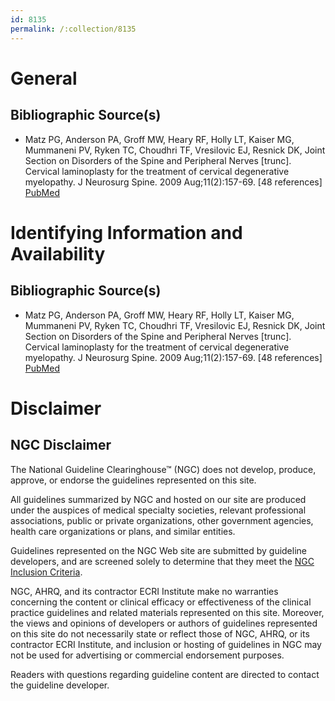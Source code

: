 ```yaml
---
id: 8135
permalink: /:collection/8135
---
```


# General

## Bibliographic Source(s)

- Matz PG, Anderson PA, Groff MW, Heary RF, Holly LT, Kaiser MG, Mummaneni PV, Ryken TC, Choudhri TF, Vresilovic EJ, Resnick DK, Joint Section on Disorders of the Spine and Peripheral Nerves [trunc]. Cervical laminoplasty for the treatment of cervical degenerative myelopathy. J Neurosurg Spine. 2009 Aug;11(2):157-69. [48 references] [ PubMed ](http://www.ncbi.nlm.nih.gov/entrez/query.fcgi?cmd=Retrieve&db=pubmed&dopt=Abstract&list_uids=19769495)

# Identifying Information and Availability

## Bibliographic Source(s)

- Matz PG, Anderson PA, Groff MW, Heary RF, Holly LT, Kaiser MG, Mummaneni PV, Ryken TC, Choudhri TF, Vresilovic EJ, Resnick DK, Joint Section on Disorders of the Spine and Peripheral Nerves [trunc]. Cervical laminoplasty for the treatment of cervical degenerative myelopathy. J Neurosurg Spine. 2009 Aug;11(2):157-69. [48 references] [ PubMed ](http://www.ncbi.nlm.nih.gov/entrez/query.fcgi?cmd=Retrieve&db=pubmed&dopt=Abstract&list_uids=19769495)

# Disclaimer

## NGC Disclaimer

The National Guideline Clearinghouse™ (NGC) does not develop, produce, approve, or endorse the guidelines represented on this site.

All guidelines summarized by NGC and hosted on our site are produced under the auspices of medical specialty societies, relevant professional associations, public or private organizations, other government agencies, health care organizations or plans, and similar entities.

Guidelines represented on the NGC Web site are submitted by guideline developers, and are screened solely to determine that they meet the [NGC Inclusion Criteria](/help-and-about/summaries/inclusion-criteria).

NGC, AHRQ, and its contractor ECRI Institute make no warranties concerning the content or clinical efficacy or effectiveness of the clinical practice guidelines and related materials represented on this site. Moreover, the views and opinions of developers or authors of guidelines represented on this site do not necessarily state or reflect those of NGC, AHRQ, or its contractor ECRI Institute, and inclusion or hosting of guidelines in NGC may not be used for advertising or commercial endorsement purposes.

Readers with questions regarding guideline content are directed to contact the guideline developer.

